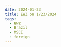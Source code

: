 ```yaml
---
date: 2024-01-23
title: EWZ on 1/23/2024
tags: 
  - EWZ
  - Brazil
  - MSCI
  - foreign
---
```

<div class="post">
<snapshot-grid 
    :reports="['2024/01/22/CTA/EWZ', '2024/01/23/CTA/EWZ', '2024/01/23/MTP/EWZ']"
    chart="2024/01/23/Chart/EWZ"
/>
<p>

</p>
<p>

</p>
</div>